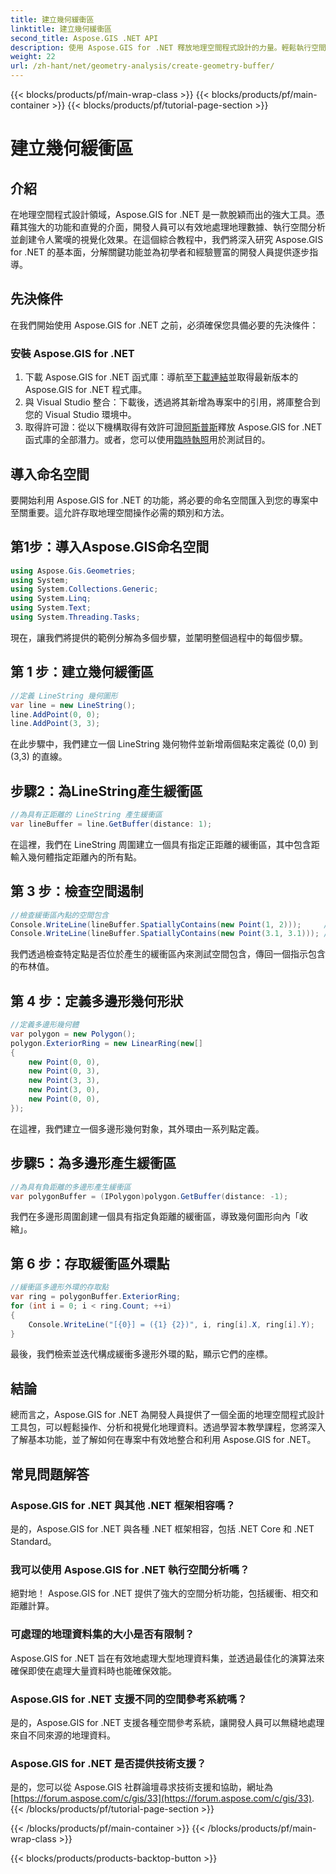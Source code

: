 ```yaml
---
title: 建立幾何緩衝區
linktitle: 建立幾何緩衝區
second_title: Aspose.GIS .NET API
description: 使用 Aspose.GIS for .NET 釋放地理空間程式設計的力量。輕鬆執行空間分析、視覺化資料等。
weight: 22
url: /zh-hant/net/geometry-analysis/create-geometry-buffer/
---
```


{{< blocks/products/pf/main-wrap-class >}}
{{< blocks/products/pf/main-container >}}
{{< blocks/products/pf/tutorial-page-section >}}

# 建立幾何緩衝區

## 介紹
在地理空間程式設計領域，Aspose.GIS for .NET 是一款脫穎而出的強大工具。憑藉其強大的功能和直覺的介面，開發人員可以有效地處理地理數據、執行空間分析並創建令人驚嘆的視覺化效果。在這個綜合教程中，我們將深入研究 Aspose.GIS for .NET 的基本面，分解關鍵功能並為初學者和經驗豐富的開發人員提供逐步指導。
## 先決條件
在我們開始使用 Aspose.GIS for .NET 之前，必須確保您具備必要的先決條件：
### 安裝 Aspose.GIS for .NET
1. 下載 Aspose.GIS for .NET 函式庫：導航至[下載連結](https://releases.aspose.com/gis/net/)並取得最新版本的 Aspose.GIS for .NET 程式庫。
2. 與 Visual Studio 整合：下載後，透過將其新增為專案中的引用，將庫整合到您的 Visual Studio 環境中。
3. 取得許可證：從以下機構取得有效許可證[阿斯普斯](https://purchase.aspose.com/buy)釋放 Aspose.GIS for .NET 函式庫的全部潛力。或者，您可以使用[臨時執照](https://purchase.aspose.com/temporary-license/)用於測試目的。

## 導入命名空間
要開始利用 Aspose.GIS for .NET 的功能，將必要的命名空間匯入到您的專案中至關重要。這允許存取地理空間操作必需的類別和方法。
## 第1步：導入Aspose.GIS命名空間
```csharp
using Aspose.Gis.Geometries;
using System;
using System.Collections.Generic;
using System.Linq;
using System.Text;
using System.Threading.Tasks;
```

現在，讓我們將提供的範例分解為多個步驟，並闡明整個過程中的每個步驟。
## 第 1 步：建立幾何緩衝區
```csharp
//定義 LineString 幾何圖形
var line = new LineString();
line.AddPoint(0, 0);
line.AddPoint(3, 3);
```
在此步驟中，我們建立一個 LineString 幾何物件並新增兩個點來定義從 (0,0) 到 (3,3) 的直線。
## 步驟2：為LineString產生緩衝區
```csharp
//為具有正距離的 LineString 產生緩衝區
var lineBuffer = line.GetBuffer(distance: 1);
```
在這裡，我們在 LineString 周圍建立一個具有指定正距離的緩衝區，其中包含距輸入幾何體指定距離內的所有點。
## 第 3 步：檢查空間遏制
```csharp
//檢查緩衝區內點的空間包含
Console.WriteLine(lineBuffer.SpatiallyContains(new Point(1, 2)));     //真的
Console.WriteLine(lineBuffer.SpatiallyContains(new Point(3.1, 3.1))); //真的
```
我們透過檢查特定點是否位於產生的緩衝區內來測試空間包含，傳回一個指示包含的布林值。
## 第 4 步：定義多邊形幾何形狀
```csharp
//定義多邊形幾何體
var polygon = new Polygon();
polygon.ExteriorRing = new LinearRing(new[]
{
    new Point(0, 0),
    new Point(0, 3),
    new Point(3, 3),
    new Point(3, 0),
    new Point(0, 0),
});
```
在這裡，我們建立一個多邊形幾何對象，其外環由一系列點定義。
## 步驟5：為多邊形產生緩衝區
```csharp
//為具有負距離的多邊形產生緩衝區
var polygonBuffer = (IPolygon)polygon.GetBuffer(distance: -1);
```
我們在多邊形周圍創建一個具有指定負距離的緩衝區，導致幾何圖形向內「收縮」。
## 第 6 步：存取緩衝區外環點
```csharp
//緩衝區多邊形外環的存取點
var ring = polygonBuffer.ExteriorRing;
for (int i = 0; i < ring.Count; ++i)
{
    Console.WriteLine("[{0}] = ({1} {2})", i, ring[i].X, ring[i].Y);
}
```
最後，我們檢索並迭代構成緩衝多邊形外環的點，顯示它們的座標。

## 結論
總而言之，Aspose.GIS for .NET 為開發人員提供了一個全面的地理空間程式設計工具包，可以輕鬆操作、分析和視覺化地理資料。透過學習本教學課程，您將深入了解基本功能，並了解如何在專案中有效地整合和利用 Aspose.GIS for .NET。
## 常見問題解答
### Aspose.GIS for .NET 與其他 .NET 框架相容嗎？
是的，Aspose.GIS for .NET 與各種 .NET 框架相容，包括 .NET Core 和 .NET Standard。
### 我可以使用 Aspose.GIS for .NET 執行空間分析嗎？
絕對地！ Aspose.GIS for .NET 提供了強大的空間分析功能，包括緩衝、相交和距離計算。
### 可處理的地理資料集的大小是否有限制？
Aspose.GIS for .NET 旨在有效地處理大型地理資料集，並透過最佳化的演算法來確保即使在處理大量資料時也能確保效能。
### Aspose.GIS for .NET 支援不同的空間參考系統嗎？
是的，Aspose.GIS for .NET 支援各種空間參考系統，讓開發人員可以無縫地處理來自不同來源的地理資料。
### Aspose.GIS for .NET 是否提供技術支援？
是的，您可以從 Aspose.GIS 社群論壇尋求技術支援和協助，網址為[https://forum.aspose.com/c/gis/33](https://forum.aspose.com/c/gis/33).
{{< /blocks/products/pf/tutorial-page-section >}}

{{< /blocks/products/pf/main-container >}}
{{< /blocks/products/pf/main-wrap-class >}}

{{< blocks/products/products-backtop-button >}}
